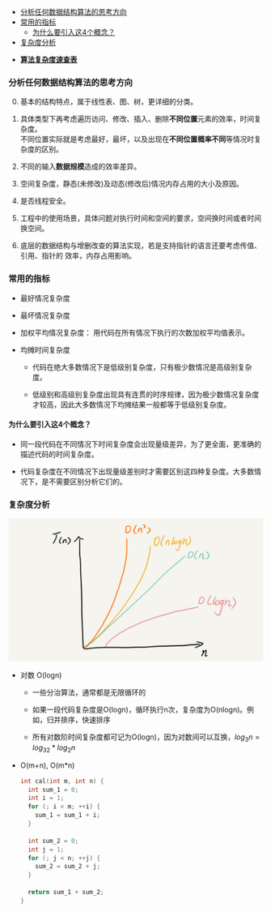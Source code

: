
<!-- vim-markdown-toc GFM -->

- [分析任何数据结构算法的思考方向](#分析任何数据结构算法的思考方向)
- [常用的指标](#常用的指标)
  - [为什么要引入这4个概念？](#为什么要引入这4个概念)
- [复杂度分析](#复杂度分析)

<!-- vim-markdown-toc -->


- **[算法复杂度速查表](https://linux.cn/article-7480-1.html)**


### 分析任何数据结构算法的思考方向

0. 基本的结构特点，属于线性表、图、树，更详细的分类。

1. 具体类型下再考虑遍历访问、修改、插入、删除**不同位置**元素的效率，时间复杂度。  
   不同位置实际就是考虑最好，最坏，以及出现在**不同位置概率不同**等情况时复杂度的区别。

2. 不同的输入**数据规模**造成的效率差异。

3. 空间复杂度，静态(未修改)及动态(修改后)情况内存占用的大小及原因。

4. 是否线程安全。

5. 工程中的使用场景，具体问题对执行时间和空间的要求，空间换时间或者时间换空间。

6. 底层的数据结构与增删改查的算法实现，若是支持指针的语言还要考虑传值、引用、指针的
   效率，内存占用影响。


### 常用的指标
- 最好情况复杂度

- 最坏情况复杂度

- 加权平均情况复杂度： 用代码在所有情况下执行的次数加权平均值表示。

- 均摊时间复杂度  
  - 代码在绝大多数情况下是低级别复杂度，只有极少数情况是高级别复杂度。

  - 低级别和高级别复杂度出现具有连贯的时序规律，因为极少数情况复杂度才较高，因此大多数情况下均摊结果一般都等于低级别复杂度。


#### 为什么要引入这4个概念？
- 同一段代码在不同情况下时间复杂度会出现量级差异，为了更全面，更准确的描述代码的时间复杂度。

- 代码复杂度在不同情况下出现量级差别时才需要区别这四种复杂度。大多数情况下，是不需要区别分析它们的。


### 复杂度分析

  <img src="../9.Resources/time-complexity.jpg">

- 对数 O(logn)
  - 一些分治算法，通常都是无限循环的

  - 如果一段代码复杂度是O(logn)，循环执行n次，复杂度为O(nlogn)。例如，归并排序，快速排序

  - 所有对数阶时间复杂度都可记为O(logn)，因为对数间可以互换，$log_3n = log_32 * log_2n$

- O(m+n), O(m\*n)
  ``` C
  int cal(int m, int n) {
    int sum_1 = 0;
    int i = 1;
    for (; i < m; ++i) {
      sum_1 = sum_1 + i;
    }

    int sum_2 = 0;
    int j = 1;
    for (; j < n; ++j) {
      sum_2 = sum_2 + j;
    }

    return sum_1 + sum_2;
  }
  ```

